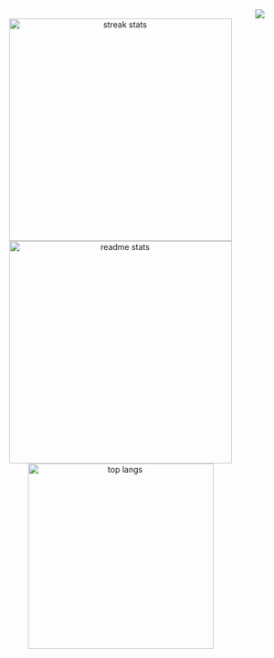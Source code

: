 <div align="right" style="color: green;">
  <img src="https://i.ibb.co/WP0VBFt/Untitled-1.png"/>
</div>
<div align=center>
  <img width=390 src="https://github-readme-streak-stats-tayesh.vercel.app/?user=tayesh&count_private=true&theme=react&border_radius=10" alt="streak stats"/>
  <img width=390 src="https://github-readme-stats-tayesh.vercel.app/api?username=tayesh&count_private=true&show_icons=true&theme=react&rank_icon=github&border_radius=10" alt="readme stats" />
  <br/>
  <img width=325 align="center" src="https://github-readme-stats-tayesh.vercel.app/api/top-langs/?username=tayesh&hide=HTML&langs_count=8&layout=compact&theme=react&border_radius=10&size_weight=0.5&count_weight=0.5&exclude_repo=github-readme-stats" alt="top langs" />
</div>
